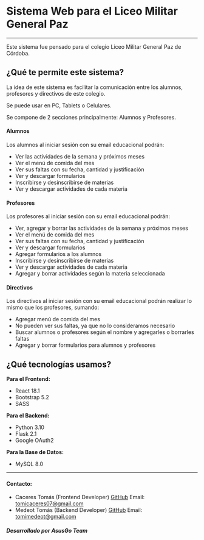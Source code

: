 # Sistema Web para el Liceo Militar General Paz
---
Este sistema fue pensado para el colegio Liceo Militar General Paz de Córdoba.
## ¿Qué te permite este sistema?
La idea de este sistema es facilitar la comunicación entre los alumnos, profesores y directivos de este colegio.

Se puede usar en PC, Tablets o Celulares.

Se compone de 2 secciones principalmente: Alumnos y Profesores. 
#### Alumnos
Los alumnos al iniciar sesión con su email educacional podrán:
- Ver las actividades de la semana y próximos meses
- Ver el menú de comida del mes
- Ver sus faltas con su fecha, cantidad y justificación
- Ver y descargar formularios
- Inscribirse y desinscribirse de materias
- Ver y descargar actividades de cada materia
#### Profesores
Los profesores al iniciar sesión con su email educacional podrán:
- Ver, agregar y borrar las actividades de la semana y próximos meses
- Ver el menú de comida del mes
- Ver sus faltas con su fecha, cantidad y justificación
- Ver y descargar formularios
- Agregar formularios a los alumnos
- Inscribirse y desinscribirse de materias
- Ver y descargar actividades de cada materia
- Agregar y borrar actividades según la materia seleccionada
#### Directivos
Los directivos al iniciar sesión con su email educacional podrán realizar lo mismo que los profesores, sumando:
- Agregar menú de comida del mes
- No pueden ver sus faltas, ya que no lo consideramos necesario
- Buscar alumnos o profesores según el nombre y agregarles o borrarles faltas
- Agregar y borrar formularios para alumnos y profesores
## ¿Qué tecnologías usamos?
**Para el Frontend:**
- React 18.1
- Bootstrap 5.2
- SASS

**Para el Backend:**
- Python 3.10
- Flask 2.1
- Google OAuth2

**Para la Base de Datos:**
- MySQL 8.0

---
#### Contacto:
- Caceres Tomás (Frontend Developer)
[GitHub](https://github.com/Tomicaceres07)
Email: tomicaceres07@gmail.com
- Medeot Tomás (Backend Developer)
[GitHub](https://github.com/TomasMedeot)
Email: tomimedeot@gmail.com
##### Desarrollado por AsusGo Team